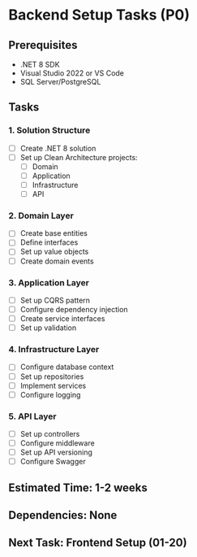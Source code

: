 # Backend Setup Tasks (P0)

## Prerequisites
- .NET 8 SDK
- Visual Studio 2022 or VS Code
- SQL Server/PostgreSQL

## Tasks

### 1. Solution Structure
- [ ] Create .NET 8 solution
- [ ] Set up Clean Architecture projects:
  - [ ] Domain
  - [ ] Application
  - [ ] Infrastructure
  - [ ] API

### 2. Domain Layer
- [ ] Create base entities
- [ ] Define interfaces
- [ ] Set up value objects
- [ ] Create domain events

### 3. Application Layer
- [ ] Set up CQRS pattern
- [ ] Configure dependency injection
- [ ] Create service interfaces
- [ ] Set up validation

### 4. Infrastructure Layer
- [ ] Configure database context
- [ ] Set up repositories
- [ ] Implement services
- [ ] Configure logging

### 5. API Layer
- [ ] Set up controllers
- [ ] Configure middleware
- [ ] Set up API versioning
- [ ] Configure Swagger

## Estimated Time: 1-2 weeks
## Dependencies: None
## Next Task: Frontend Setup (01-20)
